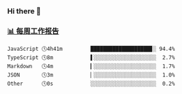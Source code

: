 ### Hi there 👋

<!-- waka-box start -->
### <a href="https://gist.github.com/b3f90cfdb958d2401b019f821c34c859" target="_blank">📊 每周工作报告</a>
```text
JavaScript 🕓4h41m         ███████████████████▊░ 94.4%
TypeScript 🕓8m            ▌░░░░░░░░░░░░░░░░░░░░  2.7%
Markdown   🕓4m            ▎░░░░░░░░░░░░░░░░░░░░  1.7%
JSON       🕓3m            ▏░░░░░░░░░░░░░░░░░░░░  1.0%
Other      🕓0s            ░░░░░░░░░░░░░░░░░░░░░  0.2%
```
<!-- waka-box end -->

<!--
**yiningv/yiningv** is a ✨ _special_ ✨ repository because its `README.md` (this file) appears on your GitHub profile.
Here are some ideas to get you started:
- 🔭 I’m currently working on ...
- 🌱 I’m currently learning ...
- 👯 I’m looking to collaborate on ...
- 🤔 I’m looking for help with ...
- 💬 Ask me about ...
- 📫 How to reach me: ...
- 😄 Pronouns: ...
- ⚡ Fun fact: ...
-->
